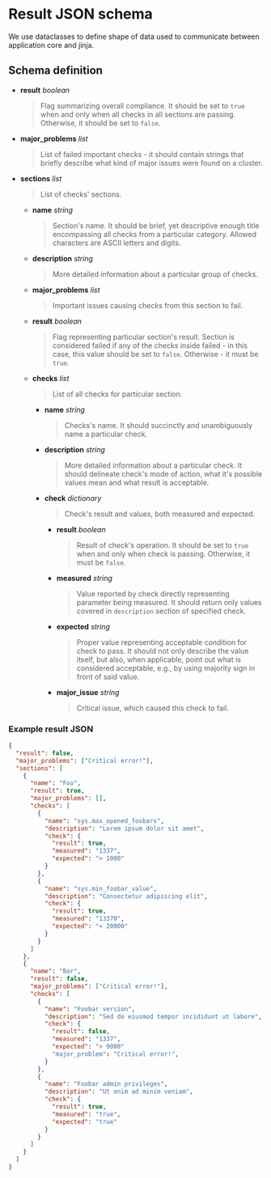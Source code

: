 # Result JSON schema

We use dataclasses to define shape of data used to
communicate between application core and jinja.

## Schema definition

- **result**
  _boolean_

  > Flag summarizing overall compliance. It should be set to `true` when and only when all checks in all sections are passing. Otherwise, it should be set to `false`.

- **major_problems**
  _list_

  > List of failed important checks - it should contain strings that briefly describe what kind of major issues were found on a cluster.

- **sections**
  _list_

  > List of checks' sections.

  - **name**
    _string_

    > Section's name. It should be brief, yet descriptive enough title encompassing all checks from a particular category. Allowed characters are ASCII letters and digits.

  - **description**
    _string_

    > More detailed information about a particular group of checks.

  - **major_problems**
    _list_

    > Important issues causing checks from this section to fail.

  - **result**
    _boolean_

    > Flag representing particular section's result. Section is considered failed if any of the checks inside failed - in this case, this value should be set to `false`. Otherwise - it must be `true`.

  - **checks**
    _list_

    > List of all checks for particular section.

    - **name**
      _string_

      > Checks's name. It should succinctly and unambiguously name a particular check.

    - **description**
      _string_

      > More detailed information about a particular check. It should delineate check's mode of action, what it's possible values mean and what result is acceptable.

    - **check**
      _dictionary_

      > Check's result and values, both measured and expected.

      - **result**
        _boolean_

        > Result of check's operation. It should be set to `true` when and only when check is passing. Otherwise, it must be `false`.

      - **measured**
        _string_

        > Value reported by check directly representing parameter being measured. It should return only values covered in `description` section of specified check.

      - **expected**
        _string_

        > Proper value representing acceptable condition for check to pass. It should not only describe the value itself, but also, when applicable, point out what is considered acceptable, e.g., by using majority sign in front of said value.

      - **major_issue**
        _string_

        > Critical issue, which caused this check to fail.

### Example result JSON

```json
{
  "result": false,
  "major_problems": ["Critical error!"],
  "sections": [
    {
      "name": "Foo",
      "result": true,
      "major_problems": [],
      "checks": [
        {
          "name": "sys.max_opened_foobars",
          "description": "Lorem ipsum dolor sit amet",
          "check": {
            "result": true,
            "measured": "1337",
            "expected": "> 1000"
          }
        },
        {
          "name": "sys.min_foobar_value",
          "description": "Consectetur adipiscing elit",
          "check": {
            "result": true,
            "measured": "13370",
            "expected": "< 20000"
          }
        }
      ]
    },
    {
      "name": "Bar",
      "result": false,
      "major_problems": ["Critical error!"],
      "checks": [
        {
          "name": "Foobar version",
          "description": "Sed do eiusmod tempor incididunt ut labore",
          "check": {
            "result": false,
            "measured": "1337",
            "expected": "> 9000"
            "major_problem": "Critical error!",
          }
        },
        {
          "name": "Foobar admin privileges",
          "description": "Ut enim ad minim veniam",
          "check": {
            "result": true,
            "measured": "true",
            "expected": "true"
          }
        }
      ]
    }
  ]
}
```
